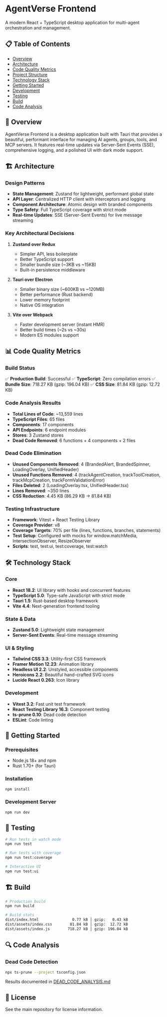 # AgentVerse Frontend

A modern React + TypeScript desktop application for multi-agent orchestration and management.

## 📋 Table of Contents
- [Overview](#overview)
- [Architecture](#architecture)
- [Code Quality Metrics](#code-quality-metrics)
- [Project Structure](#project-structure)
- [Technology Stack](#technology-stack)
- [Getting Started](#getting-started)
- [Development](#development)
- [Testing](#testing)
- [Build](#build)
- [Code Analysis](#code-analysis)

## 🎯 Overview

AgentVerse Frontend is a desktop application built with Tauri that provides a beautiful, performant interface for managing AI agents, groups, tools, and MCP servers. It features real-time updates via Server-Sent Events (SSE), comprehensive logging, and a polished UI with dark mode support.

## 🏗️ Architecture

### **Design Patterns**
- **State Management**: Zustand for lightweight, performant global state
- **API Layer**: Centralized HTTP client with interceptors and logging
- **Component Architecture**: Atomic design with branded components
- **Type Safety**: Full TypeScript coverage with strict mode
- **Real-time Updates**: SSE (Server-Sent Events) for live message streaming

### **Key Architectural Decisions**

1. **Zustand over Redux**
   - Simpler API, less boilerplate
   - Better TypeScript support
   - Smaller bundle size (~3KB vs ~15KB)
   - Built-in persistence middleware

2. **Tauri over Electron**
   - Smaller binary size (~600KB vs ~120MB)
   - Better performance (Rust backend)
   - Lower memory footprint
   - Native OS integration

3. **Vite over Webpack**
   - Faster development server (instant HMR)
   - Better build times (~2s vs ~30s)
   - Modern ES modules support

## 📊 Code Quality Metrics

### **Build Status**
✅ **Production Build**: Successful
✅ **TypeScript**: Zero compilation errors
✅ **Bundle Size**: 718.27 KB (gzip: 196.04 KB)
✅ **CSS Size**: 81.84 KB (gzip: 12.72 KB)

### **Code Analysis Results**
- **Total Lines of Code**: ~13,559 lines
- **TypeScript Files**: 65 files
- **Components**: 17 components
- **API Endpoints**: 6 endpoint modules
- **Stores**: 3 Zustand stores
- **Dead Code Removed**: 6 functions + 4 components + 2 files

### **Dead Code Elimination**
- **Unused Components Removed**: 4 (BrandedAlert, BrandedSpinner, LoadingOverlay, UnifiedHeader)
- **Unused Functions Removed**: 4 (trackAgentCreation, trackToolCreation, trackMcpCreation, trackFormValidationError)
- **Files Deleted**: 2 (LoadingOverlay.tsx, UnifiedHeader.tsx)
- **Lines Removed**: ~350 lines
- **CSS Reduction**: 4.45 KB (86.29 KB → 81.84 KB)

### **Testing Infrastructure**
- **Framework**: Vitest + React Testing Library
- **Coverage Provider**: v8
- **Coverage Targets**: 70% per file (lines, functions, branches, statements)
- **Test Setup**: Configured with mocks for window.matchMedia, IntersectionObserver, ResizeObserver
- **Scripts**: test, test:ui, test:coverage, test:watch

## 🛠️ Technology Stack

### **Core**
- **React 18.2**: UI library with hooks and concurrent features
- **TypeScript 5.0**: Type-safe JavaScript with strict mode
- **Tauri 1.5**: Rust-based desktop framework
- **Vite 4.4**: Next-generation frontend tooling

### **State & Data**
- **Zustand 5.0**: Lightweight state management
- **Server-Sent Events**: Real-time message streaming

### **UI & Styling**
- **Tailwind CSS 3.3**: Utility-first CSS framework
- **Framer Motion 12.23**: Animation library
- **Headless UI 2.2**: Unstyled, accessible components
- **Heroicons 2.2**: Beautiful hand-crafted SVG icons
- **Lucide React 0.263**: Icon library

### **Development**
- **Vitest 3.2**: Fast unit test framework
- **React Testing Library 16.3**: Component testing
- **ts-prune 0.10**: Dead code detection
- **ESLint**: Code linting

## 🚀 Getting Started

### **Prerequisites**
- Node.js 18+ and npm
- Rust 1.70+ (for Tauri)

### **Installation**
```bash
npm install
```

### **Development Server**
```bash
npm run dev
```

## 🧪 Testing

```bash
# Run tests in watch mode
npm run test

# Run tests with coverage
npm run test:coverage

# Interactive UI
npm run test:ui
```

## 🏗️ Build

```bash
# Production build
npm run build

# Build stats
dist/index.html               0.77 kB │ gzip:   0.43 kB
dist/assets/index.css        81.84 kB │ gzip:  12.72 kB
dist/assets/index.js        718.27 kB │ gzip: 196.04 kB
```

## 🔍 Code Analysis

### **Dead Code Detection**
```bash
npx ts-prune --project tsconfig.json
```

Results documented in [DEAD_CODE_ANALYSIS.md](./DEAD_CODE_ANALYSIS.md)

## 📄 License

See the main repository for license information.

